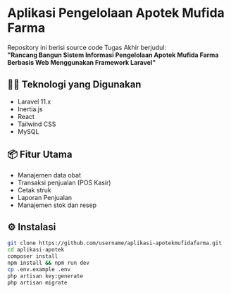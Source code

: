 # Aplikasi Pengelolaan Apotek Mufida Farma

Repository ini berisi source code Tugas Akhir berjudul:  
**"Rancang Bangun Sistem Informasi Pengelolaan Apotek Mufida Farma Berbasis Web Menggunakan Framework Laravel"**

## 👨‍💻 Teknologi yang Digunakan
- Laravel 11.x
- Inertia.js
- React
- Tailwind CSS
- MySQL

## 📦 Fitur Utama
- Manajemen data obat
- Transaksi penjualan (POS Kasir)
- Cetak struk
- Laporan Penjualan
- Manajemen stok dan resep

## ⚙️ Instalasi
```bash
git clone https://github.com/username/aplikasi-apotekmufidafarma.git
cd aplikasi-apotek
composer install
npm install && npm run dev
cp .env.example .env
php artisan key:generate
php artisan migrate

